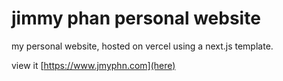 # jimmy phan personal website
my personal website, hosted on vercel using a next.js template.

view it [https://www.jmyphn.com](here)